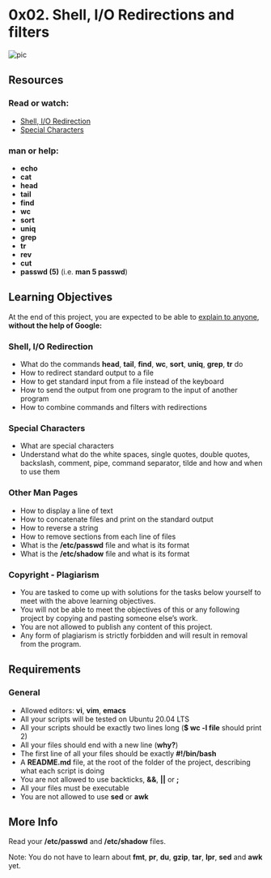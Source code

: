 # 0x02. Shell, I/O Redirections and filters

![pic](https://alx-intranet.hbtn.io/images/challenge2022/get-started.jpg)

## Resources

### Read or watch:
- [Shell, I/O Redirection](http://linuxcommand.org/lc3_lts0070.php)
- [Special Characters](http://mywiki.wooledge.org/BashGuide/SpecialCharacters)

### man or help:
- **echo**
- **cat**
- **head**
- **tail**
- **find**
- **wc**
- **sort**
- **uniq**
- **grep**
- **tr**
- **rev**
- **cut**
- **passwd (5)** (i.e. **man 5 passwd**)

## Learning Objectives
At the end of this project, you are expected to be able to [explain to anyone](https://fs.blog/feynman-learning-technique/?fbclid=IwAR2K5_BGPVo0QjJXkOIIqNsqcXK4lTskPWJvA0asKQIGtCPWaQBdKmj1Ztg), **without the help of Google:**

### Shell, I/O Redirection
- What do the commands **head**, **tail**, **find**, **wc**, **sort**, **uniq**, **grep**, **tr** do
- How to redirect standard output to a file
- How to get standard input from a file instead of the keyboard
- How to send the output from one program to the input of another program
- How to combine commands and filters with redirections

### Special Characters
- What are special characters
- Understand what do the white spaces, single quotes, double quotes, backslash, comment, pipe, command separator, tilde and how and when to use them

### Other Man Pages
- How to display a line of text
- How to concatenate files and print on the standard output
- How to reverse a string
- How to remove sections from each line of files
- What is the **/etc/passwd** file and what is its format
- What is the **/etc/shadow** file and what is its format

### Copyright - Plagiarism
- You are tasked to come up with solutions for the tasks below yourself to meet with the above learning objectives.
- You will not be able to meet the objectives of this or any following project by copying and pasting someone else’s work.
- You are not allowed to publish any content of this project.
- Any form of plagiarism is strictly forbidden and will result in removal from the program.

## Requirements
### General
- Allowed editors: **vi**, **vim**, **emacs**
- All your scripts will be tested on Ubuntu 20.04 LTS
- All your scripts should be exactly two lines long (**$ wc -l file** should print 2)
- All your files should end with a new line (**why?**)
- The first line of all your files should be exactly **#!/bin/bash**
- A **README.md** file, at the root of the folder of the project, describing what each script is doing
- You are not allowed to use backticks, **&&**, **||** or **;**
- All your files must be executable
- You are not allowed to use **sed** or **awk**

## More Info
Read your **/etc/passwd** and **/etc/shadow** files.

Note: You do not have to learn about **fmt**, **pr**, **du**, **gzip**, **tar**, **lpr**, **sed** and **awk** yet.

